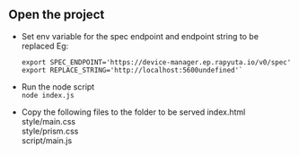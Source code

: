 ## Open the project
- Set env variable for the spec endpoint and endpoint string to be replaced
  Eg:
  ```
  export SPEC_ENDPOINT='https://device-manager.ep.rapyuta.io/v0/spec'
  export REPLACE_STRING='http://localhost:5600undefined'`
  ```

- Run the node script  
  `node index.js`

- Copy the following files to the folder to be served
  index.html  
  style/main.css  
  style/prism.css  
  script/main.js
